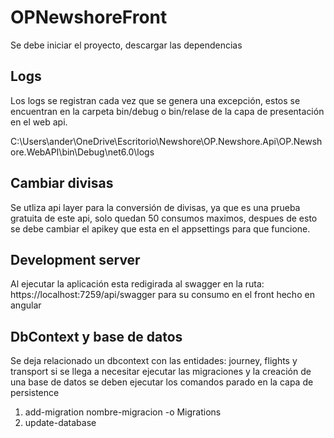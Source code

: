 # OPNewshoreFront
Se debe iniciar el proyecto, descargar las dependencias

## Logs
Los logs se registran cada vez que se genera una excepción, estos se encuentran en la carpeta bin/debug o bin/relase de la capa de presentación en el web api.

C:\Users\ander\OneDrive\Escritorio\Newshore\OP.Newshore.Api\OP.Newshore.WebAPI\bin\Debug\net6.0\logs

## Cambiar divisas
Se utliza api layer para la conversión de divisas, ya que es una prueba gratuita de este api, solo quedan 50 consumos maximos, despues de esto se debe cambiar el apikey que esta en el appsettings para que funcione.

## Development server

Al ejecutar la aplicación esta redigirada al swagger en la ruta: https://localhost:7259/api/swagger para su consumo en el front hecho en angular

## DbContext y base de datos
Se deja relacionado un dbcontext con las entidades: journey, flights y transport si se llega a necesitar ejecutar las migraciones y la creación de una base de datos se deben ejecutar los comandos parado en la capa de persistence
1. add-migration nombre-migracion -o Migrations
2. update-database